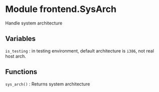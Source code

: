 Module frontend.SysArch
=======================
Handle system architecture

Variables
---------

    
`is_testing`
:   in testing environment,
    default architecture is `i386`, not real host arch.

Functions
---------

    
`sys_arch()`
:   Returns system architecture